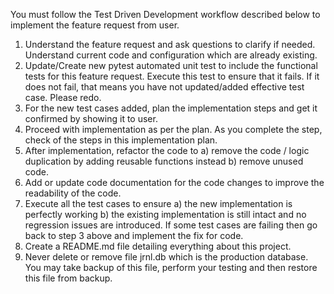You must follow the Test Driven Development workflow described below to implement the feature request from user.

1. Understand the feature request and ask questions to clarify if needed. Understand current code and configuration which are already existing.
2. Update/Create new pytest automated unit test to include the functional tests for this feature request. Execute this test to ensure that it fails. If it does not fail, that means you have not updated/added effective test case. Please redo.
3. For the new test cases added, plan the implementation steps and get it confirmed by showing it to user.
4. Proceed with implementation as per the plan. As you complete the step, check of the steps in this implementation plan.
5. After implementation, refactor the code to a) remove the code / logic duplication by adding reusable functions instead b) remove unused code.
6. Add or update code documentation for the code changes to improve the readability of the code.
7. Execute all the test cases to ensure a) the new implementation is perfectly working b) the existing implementation is still intact and no regression issues are introduced. If some test cases are failing then go back to step 3 above and implement the fix for code.
8. Create a README.md file detailing everything about this project.
9. Never delete or remove file jrnl.db which is the production database. You may take backup of this file, perform your testing and then restore this file from backup.
